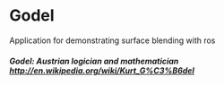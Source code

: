 Godel
==============

Application for demonstrating surface blending with ros


##### Godel: Austrian logician and mathematician http://en.wikipedia.org/wiki/Kurt_G%C3%B6del

